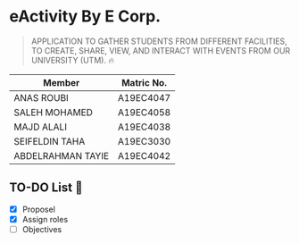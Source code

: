 # eActivity By E Corp. 
> APPLICATION TO GATHER STUDENTS FROM DIFFERENT FACILITIES, TO CREATE, SHARE, VIEW, AND INTERACT WITH EVENTS FROM OUR UNIVERSITY (UTM). 🔥
 

| Member   | Matric No. |
| ------------- | ------------- |
| ANAS ROUBI  | A19EC4047  |
| SALEH MOHAMED  | A19EC4058  |
| MAJD ALALI  | A19EC4038  |
| SEIFELDIN TAHA | A19EC3030  |
| ABDELRAHMAN TAYIE | A19EC4042 |

## TO-DO List 📃
- [x] Proposel
- [x] Assign roles
- [ ] Objectives 
